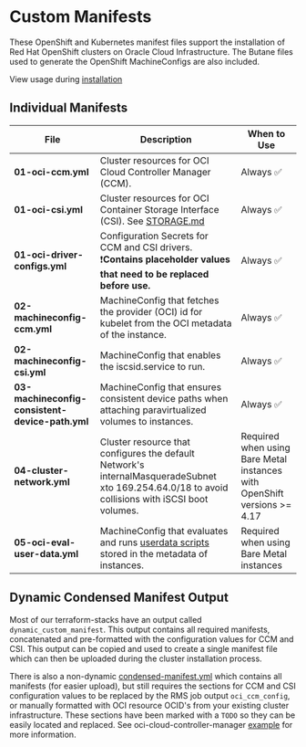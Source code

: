 # Custom Manifests

These OpenShift and Kubernetes manifest files support the installation of Red Hat OpenShift clusters on Oracle Cloud Infrastructure. The Butane files used to generate the OpenShift MachineConfigs are also included.

View usage during [installation](/README.md#documentation-and-installation-instructions)


## Individual Manifests
| File | Description | When to Use |
--- | --- | ---
**01-oci-ccm.yml** | Cluster resources for OCI Cloud Controller Manager (CCM). | Always ✅
**01-oci-csi.yml** | Cluster resources for OCI Container Storage Interface (CSI). See [STORAGE.md](~/docs/STORAGE.md) | Always ✅
**01-oci-driver-configs.yml** | Configuration Secrets for CCM and CSI drivers. ❗**Contains placeholder values that need to be replaced before use.** | Always ✅
**02-machineconfig-ccm.yml** | MachineConfig that fetches the provider (OCI) id for kubelet from the OCI metadata of the instance. | Always ✅
**02-machineconfig-csi.yml** | MachineConfig that enables the iscsid.service to run. | Always ✅
**03-machineconfig-consistent-device-path.yml** | MachineConfig that ensures consistent device paths when attaching paravirtualized volumes to instances. | Always ✅
**04-cluster-network.yml** | Cluster resource that configures the default Network's internalMasqueradeSubnet xto 169.254.64.0/18 to avoid collisions with iSCSI boot volumes. |Required when using Bare Metal instances with OpenShift versions >= 4.17
**05-oci-eval-user-data.yml** | MachineConfig that evaluates and runs [userdata scripts](/terraform-stacks/shared_modules/compute/userdata/) stored in the metadata of instances. | Required when using Bare Metal instances

## Dynamic Condensed Manifest Output
Most of our terraform-stacks have an output called `dynamic_custom_manifest`. This output contains all required manifests, concatenated and pre-formatted with the configuration values for CCM and CSI. This output can be copied and used to create a single manifest file which can then be uploaded during the cluster installation process.

There is also a non-dynamic [condensed-manifest.yml](./condensed-manifest.yml) which contains all manifests (for easier upload), but still requires the sections for CCM and CSI configuration values to be replaced by the RMS job output `oci_ccm_config`, or manually formatted with OCI resource OCID's from your existing cluster infrastructure. These sections have been marked with a `TODO` so they can be easily located and replaced. See oci-cloud-controller-manager [example](https://github.com/oracle/oci-cloud-controller-manager/blob/master/manifests/provider-config-instance-principals-example.yaml) for more information.
